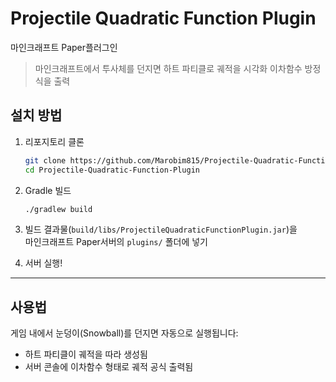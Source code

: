 # Projectile Quadratic Function Plugin
마인크래프트 Paper플러그인

> 마인크래프트에서 투사체를 던지면
> 하트 파티클로 궤적을 시각화
> 이차함수 방정식을 출력

## 설치 방법

1. 리포지토리 클론

    ```bash
    git clone https://github.com/Marobim815/Projectile-Quadratic-Function-Plugin.git
    cd Projectile-Quadratic-Function-Plugin
    ```

2. Gradle 빌드

    ```bash
    ./gradlew build
    ```

3. 빌드 결과물(`build/libs/ProjectileQuadraticFunctionPlugin.jar`)을  
   마인크래프트 Paper서버의 `plugins/` 폴더에 넣기

4. 서버 실행!

---

## 사용법

게임 내에서 눈덩이(Snowball)를 던지면 자동으로 실행됩니다:

- 하트 파티클이 궤적을 따라 생성됨
- 서버 콘솔에 이차함수 형태로 궤적 공식 출력됨